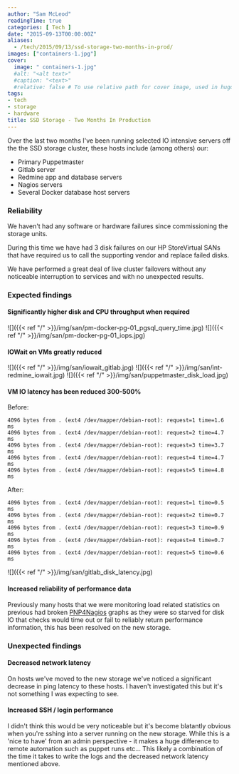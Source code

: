 ```yaml
---
author: "Sam McLeod"
readingTime: true
categories: [ Tech ]
date: "2015-09-13T00:00:00Z"
aliases:
  - /tech/2015/09/13/ssd-storage-two-months-in-prod/
images: ["containers-1.jpg"]
cover:
  image: " containers-1.jpg"
  #alt: "<alt text>"
  #caption: "<text>"
  #relative: false # To use relative path for cover image, used in hugo Page-bundles
tags:
- tech
- storage
- hardware
title: SSD Storage - Two Months In Production
---
```


Over the last two months I've been running selected IO intensive servers off the the SSD storage cluster, these hosts include (among others) our:

- Primary Puppetmaster
- Gitlab server
- Redmine app and database servers
- Nagios servers
- Several Docker database host servers

### Reliability

We haven't had any software or hardware failures since commissioning the storage units.

During this time we have had 3 disk failures on our HP StoreVirtual SANs that have required us to call the supporting vendor and replace failed disks.

We have performed a great deal of live cluster failovers without any noticeable interruption to services and with no unexpected results.

### Expected findings

#### Significantly higher disk and CPU throughput when required

![]({{< ref "/" >}}/img/san/pm-docker-pg-01_pgsql_query_time.jpg)
![]({{< ref "/" >}}/img/san/pm-docker-pg-01_iops.jpg)

#### IOWait on VMs greatly reduced

![]({{< ref "/" >}}/img/san/iowait_gitlab.jpg)
![]({{< ref "/" >}}/img/san/int-redmine_iowait.jpg)
![]({{< ref "/" >}}/img/san/puppetmaster_disk_load.jpg)

#### VM IO latency has been reduced 300-500%

Before:

```shell
4096 bytes from . (ext4 /dev/mapper/debian-root): request=1 time=1.6 ms
4096 bytes from . (ext4 /dev/mapper/debian-root): request=2 time=4.7 ms
4096 bytes from . (ext4 /dev/mapper/debian-root): request=3 time=3.7 ms
4096 bytes from . (ext4 /dev/mapper/debian-root): request=4 time=4.7 ms
4096 bytes from . (ext4 /dev/mapper/debian-root): request=5 time=4.8 ms
```

After:

```shell
4096 bytes from . (ext4 /dev/mapper/debian-root): request=1 time=0.5 ms
4096 bytes from . (ext4 /dev/mapper/debian-root): request=2 time=0.7 ms
4096 bytes from . (ext4 /dev/mapper/debian-root): request=3 time=0.9 ms
4096 bytes from . (ext4 /dev/mapper/debian-root): request=4 time=0.7 ms
4096 bytes from . (ext4 /dev/mapper/debian-root): request=5 time=0.6 ms
```

![]({{< ref "/" >}}/img/san/gitlab_disk_latency.jpg)

#### Increased reliability of performance data

Previously many hosts that we were monitoring load related statistics on previous had broken [PNP4Nagios](https://docs.pnp4nagios.org/pnp-0.6/start) graphs as they were so starved for disk IO that checks would time out or fail to reliably return performance information, this has been resolved on the new storage.

### Unexpected findings

#### Decreased network latency

On hosts we've moved to the new storage we've noticed a significant decrease in ping latency to these hosts. I haven't investigated this but it's not something I was expecting to see.

#### Increased SSH / login performance

I didn't think this would be very noticeable but it's become blatantly obvious when you're sshing into a server running on the new storage. While this is a 'nice to have' from an admin perspective - it makes a huge difference to remote automation such as puppet runs etc... This likely a combination of the time it takes to write the logs and the decreased network latency mentioned above.
